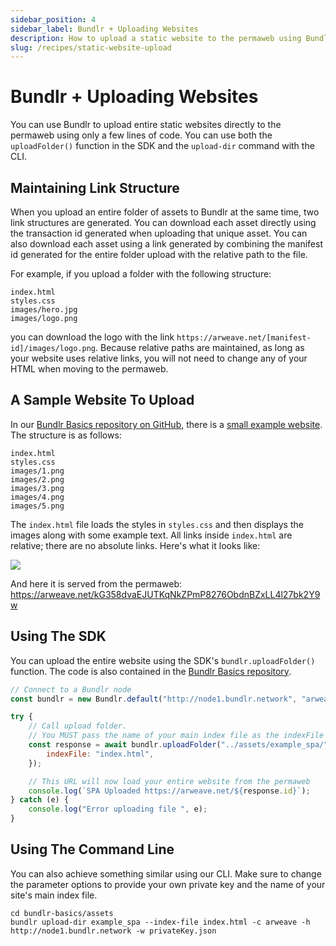 ```yaml
---
sidebar_position: 4
sidebar_label: Bundlr + Uploading Websites
description: How to upload a static website to the permaweb using Bundlr
slug: /recipes/static-website-upload
---
```


# Bundlr + Uploading Websites

You can use Bundlr to upload entire static websites directly to the permaweb using only a few lines of code. You can use both the `uploadFolder()` function in the SDK and the `upload-dir` command with the CLI.

## Maintaining Link Structure

When you upload an entire folder of assets to Bundlr at the same time, two link structures are generated. You can download each asset directly using the transaction id generated when uploading that unique asset. You can also download each asset using a link generated by combining the manifest id generated for the entire folder upload with the relative path to the file.

For example, if you upload a folder with the following structure:

```
index.html
styles.css
images/hero.jpg
images/logo.png
```

you can download the logo with the link `https://arweave.net/[manifest-id]/images/logo.png`. Because relative paths are maintained, as long as your website uses relative links, you will not need to change any of your HTML when moving to the permaweb.

## A Sample Website To Upload

In our [Bundlr Basics repository on GitHub](https://github.com/Bundlr-Network/bundlr-basics), there is a [small example website](https://github.com/Bundlr-Network/bundlr-basics/tree/master/assets/example_spa). The structure is as follows:

```
index.html
styles.css
images/1.png
images/2.png
images/3.png
images/4.png
images/5.png
```

The `index.html` file loads the styles in `styles.css` and then displays the images along with some example text. All links inside `index.html` are relative; there are no absolute links. Here's what it looks like:

![](../../../static/img/code-assets/LlamaWebsite.png)

And here it is served from the permaweb: https://arweave.net/kG358dvaEJUTKqNkZPmP8276ObdnBZxLL4l27bk2Y9w

## Using The SDK

You can upload the entire website using the SDK's `bundlr.uploadFolder()` function. The code is also contained in the [Bundlr Basics repository](https://github.com/Bundlr-Network/bundlr-basics/blob/master/scripts/spa-uploader.js).

```js
// Connect to a Bundlr node
const bundlr = new Bundlr.default("http://node1.bundlr.network", "arweave", privateKey);

try {
	// Call upload folder.
	// You MUST pass the name of your main index file as the indexFile parameter
	const response = await bundlr.uploadFolder("../assets/example_spa/", {
		indexFile: "index.html",
	});

	// This URL will now load your entire website from the permaweb
	console.log(`SPA Uploaded https://arweave.net/${response.id}`);
} catch (e) {
	console.log("Error uploading file ", e);
}
```

## Using The Command Line

You can also achieve something similar using our CLI. Make sure to change the parameter options to provide your own private key and the name of your site's main index file.

```console
cd bundlr-basics/assets
bundlr upload-dir example_spa --index-file index.html -c arweave -h http://node1.bundlr.network -w privateKey.json

```
